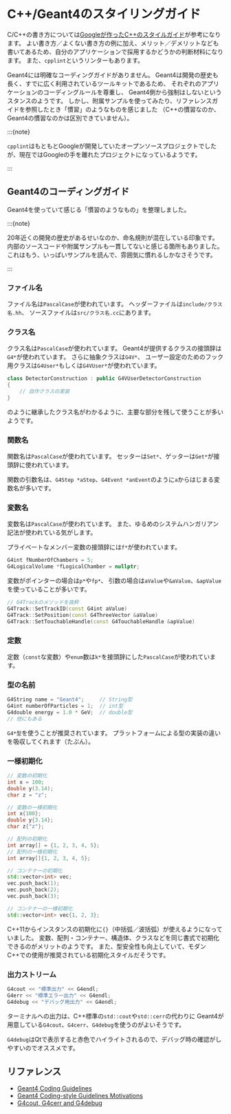 # C++/Geant4のスタイリングガイド

C/C++の書き方については[Googleが作ったC++のスタイルガイド](https://google.github.io/styleguide/cppguide.html)が参考になります。
よい書き方／よくない書き方の例に加え、メリット／デメリットなども書いてあるため、自分のアプリケーションで採用するかどうかの判断材料になります。
また、``cpplint``というリンターもあります。

Geant4には明確なコーディングガイドがありません。
Geant4は開発の歴史も長く、すでに広く利用されているツールキットであるため、
それぞれのアプリケーションのコーディングルールを尊重し、
Geant4側から強制はしないというスタンスのようです。
しかし、附属サンプルを使ってみたり、リファレンスガイドを参照したとき「慣習」のようなものを感じました
（C++の慣習なのか、Geant4の慣習なのかは区別できていません）。

:::{note}

``cpplint``はもともとGoogleが開発していたオープンソースプロジェクトでしたが、現在ではGoogleの手を離れたプロジェクトになっているようです。

:::

## Geant4のコーディングガイド

Geant4を使っていて感じる「慣習のようなもの」を整理しました。

:::{note}

20年近くの開発の歴史があるせいなのか、命名規則が混在している印象です。
内部のソースコードや附属サンプルも一貫してないと感じる箇所もありました。
これはもう、いっぱいサンプルを読んで、雰囲気に慣れるしかなさそうです。

:::

### ファイル名

ファイル名は``PascalCase``が使われています。
ヘッダーファイルは``include/クラス名.hh``、
ソースファイルは``src/クラス名.cc``にあります。

### クラス名

クラス名は``PascalCase``が使われています。
Geant4が提供するクラスの接頭辞は``G4*``が使われています。
さらに抽象クラスは``G4V*``、
ユーザー設定のためのフック用クラスは``G4User*``もしくは``G4VUser*``が使われています。

```cpp
class DetectorConstruction : public G4VUserDetectorConstruction
{
    // 自作クラスの実装
}
```

のように継承したクラス名がわかるように、主要な部分を残して使うことが多いようです。

### 関数名

関数名は``PascalCase``が使われています。
セッターは``Set*``、ゲッターは``Get*``が接頭辞に使われています。

関数の引数名は、`G4Step *aStep`、``G4Event *anEvent``のように``a``からはじまる変数名が多いです。

### 変数名

変数名は``PascalCase``が使われています。
また、ゆるめのシステムハンガリアン記法が使われている気がします。

プライベートなメンバー変数の接頭辞には``f*``が使われています。

```cpp
G4int fNumberOfChambers = 5;
G4LogicalVolume *fLogicalChamber = nullptr;
```

変数がポインターの場合は``p*``や``fp*``、
引数の場合は``aValue``や``&aValue``、``&apValue``を使っていることが多いです。

```cpp
// G4Trackのメソッドを抜粋
G4Track::SetTrackID(const G4int aValue)
G4Track::SetPosition(const G4ThreeVector &aValue)
G4Track::SetTouchableHandle(const G4TouchableHandle &apValue)
```

### 定数

定数（``const``な変数）や``enum``数は``k*``を接頭辞にした``PascalCase``が使われています。

### 型の名前

```cpp
G4String name = "Geant4";     // String型
G4int numberOfParticles = 1;  // int型
G4double energy = 1.0 * GeV;  // double型
// 他にもある
```

``G4*型``を使うことが推奨されています。
プラットフォームによる型の実装の違いを吸収してくれます（たぶん）。

### 一様初期化

```cpp
// 変数の初期化
int x = 100;
double y(3.14);
char z = "z";

// 変数の一様初期化
int x{100};
double y{3.14};
char z{"z"};

```

```cpp
// 配列の初期化
int array[] = {1, 2, 3, 4, 5};
// 配列の一様初期化
int array[]{1, 2, 3, 4, 5};
```

```cpp
// コンテナーの初期化
std::vector<int> vec;
vec.push_back(1);
vec.push_back(2);
vec.push_back(3);

// コンテナーの一様初期化
std::vector<int> vec{1, 2, 3};
```

C++11からインスタンスの初期化に``{}``（中括弧／波括弧）が使えるようになっていました。
変数、配列・コンテナー、構造体、クラスなどを同じ書式で初期化できるのがメリットのようです。
また、型安全性も向上していて、モダンC++での使用が推奨されている初期化スタイルだそうです。

### 出力ストリーム

```cpp
G4cout << "標準出力" << G4endl;
G4err << "標準エラー出力" << G4endl;
G4debug << "デバッグ用出力" << G4endl;
```

ターミナルへの出力は、C++標準の``std::cout``や``std::cerr``の代わりに
Geant4が用意している``G4cout``、``G4cerr``、``G4debug``を使うのがよいそうです。

``G4debug``はQtで表示すると赤色でハイライトされるので、デバッグ時の確認がしやすいのでオススメです。

## リファレンス

- [Geant4 Coding Guidelines](https://geant4-internal.web.cern.ch/collaboration/coding_guidelines)
- [Geant4 Coding-style Guidelines Motivations](https://geant4-internal.web.cern.ch/collaboration/coding_style_guidelines_motivations)
- [G4cout, G4cerr and G4debug](https://geant4-userdoc.web.cern.ch/UsersGuides/ForApplicationDeveloper/html/GettingStarted/mainProgram.html#g4cout-g4cerr-and-g4debug)
